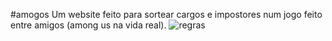 #amogos
Um website feito para sortear cargos e impostores num jogo feito entre amigos (among us na vida real).
![regras](https://i.ibb.co/zP9Fw4K/image.png "REGRAS")
